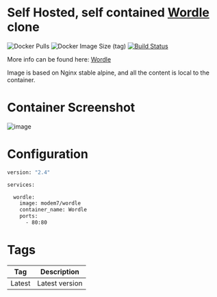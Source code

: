 # Self Hosted, self contained [Wordle](https://www.powerlanguage.co.uk/wordle/) clone

![Docker Pulls](https://img.shields.io/docker/pulls/modem7/wordle)
![Docker Image Size (tag)](https://img.shields.io/docker/image-size/modem7/wordle/latest)
[![Build Status](https://drone.modem7.com/api/badges/modem7/docker-wordle/status.svg)](https://drone.modem7.com/modem7/docker-wordle)

More info can be found here: [Wordle](https://www.powerlanguage.co.uk/wordle/)

Image is based on Nginx stable alpine, and all the content is local to the container.

# Container Screenshot
![image](https://user-images.githubusercontent.com/4349962/152651710-32fc8be9-b63a-47b3-b1f3-ec7baf0e34f8.png)


# Configuration

```bash
version: "2.4"

services:

  wordle:
    image: modem7/wordle
    container_name: Wordle
    ports:
      - 80:80
```

# Tags
| Tag | Description |
| :----: | --- |
| Latest | Latest version |
